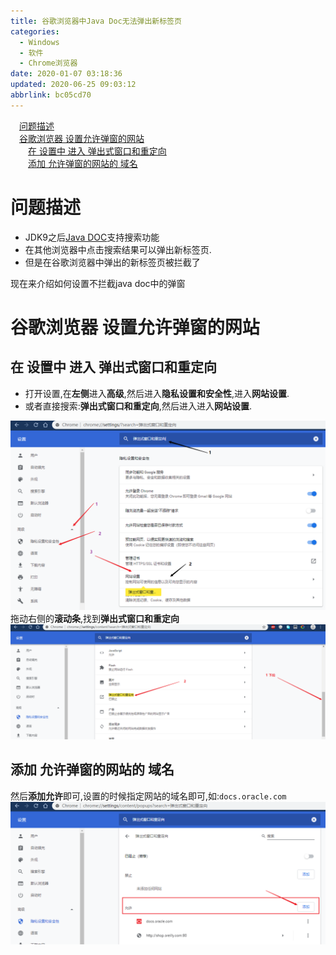 ```yaml
---
title: 谷歌浏览器中Java Doc无法弹出新标签页
categories: 
  - Windows
  - 软件
  - Chrome浏览器
date: 2020-01-07 03:18:36
updated: 2020-06-25 09:03:12
abbrlink: bc05cd70
---
```

<div id='my_toc'><a href="/blog/bc05cd70/#问题描述" class="header_1">问题描述</a>&nbsp;<br><a href="/blog/bc05cd70/#谷歌浏览器-设置允许弹窗的网站" class="header_1">谷歌浏览器 设置允许弹窗的网站</a>&nbsp;<br><a href="/blog/bc05cd70/#在-设置中-进入-弹出式窗口和重定向" class="header_2">在 设置中 进入 弹出式窗口和重定向</a>&nbsp;<br><a href="/blog/bc05cd70/#添加-允许弹窗的网站的-域名" class="header_2">添加 允许弹窗的网站的 域名</a>&nbsp;<br></div>
<style>.header_1{margin-left: 1em;}.header_2{margin-left: 2em;}.header_3{margin-left: 3em;}.header_4{margin-left: 4em;}.header_5{margin-left: 5em;}.header_6{margin-left: 6em;}</style>
<!--more-->
<script>if (navigator.platform.search('arm')==-1){document.getElementById('my_toc').style.display = 'none';}var e,p = document.getElementsByTagName('p');while (p.length>0) {e = p[0];e.parentElement.removeChild(e);}</script>

<!--end-->
# 问题描述
- JDK9之后[Java DOC](https://docs.oracle.com/en/java/javase/11/docs/api/index.html)支持搜索功能
- 在其他浏览器中点击搜索结果可以弹出新标签页.
- 但是在谷歌浏览器中弹出的新标签页被拦截了

现在来介绍如何设置不拦截java doc中的弹窗
# 谷歌浏览器 设置允许弹窗的网站
## 在 设置中 进入 弹出式窗口和重定向
- 打开设置,在**左侧**进入**高级**,然后进入**隐私设置和安全性**,进入**网站设置**.
- 或者直接搜索:**弹出式窗口和重定向**,然后进入进入**网站设置**.

![这里有一张图片](https://raw.githubusercontent.com/lanlan2017/images/master/Windows/SoftwareSettings/GoogleChrome/AllowPopups/1.png)
拖动右侧的**滚动条**,找到**弹出式窗口和重定向**
![这里有一张图片](https://raw.githubusercontent.com/lanlan2017/images/master/Windows/SoftwareSettings/GoogleChrome/AllowPopups/2.png)
## 添加 允许弹窗的网站的 域名
然后**添加允许**即可,设置的时候指定网站的域名即可,如:`docs.oracle.com`
![这里有一张图片](https://raw.githubusercontent.com/lanlan2017/images/master/Windows/SoftwareSettings/GoogleChrome/AllowPopups/3.png)

<!-- Windows/SoftwareSettings/GoogleChrome/AllowPopups/ -->
